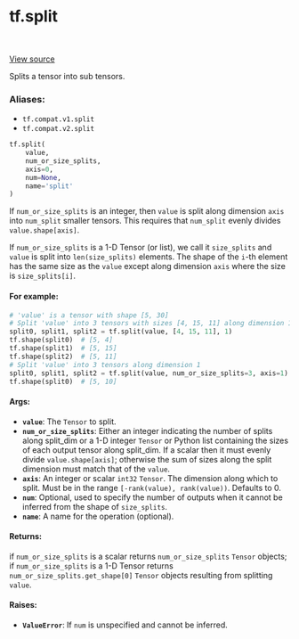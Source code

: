 <div itemscope itemtype="http://developers.google.com/ReferenceObject">
<meta itemprop="name" content="tf.split" />
<meta itemprop="path" content="Stable" />
</div>

# tf.split

<!-- Insert buttons -->

<table class="tfo-notebook-buttons tfo-api" align="left">
</table>

<a target="_blank" href="/code/stable/tensorflow/python/ops/array_ops.py">View source</a>



<!-- Start diff -->
Splits a tensor into sub tensors.

### Aliases:

* `tf.compat.v1.split`
* `tf.compat.v2.split`


``` python
tf.split(
    value,
    num_or_size_splits,
    axis=0,
    num=None,
    name='split'
)
```



<!-- Placeholder for "Used in" -->

If `num_or_size_splits` is an integer, then `value` is split along dimension
`axis` into `num_split` smaller tensors. This requires that `num_split` evenly
divides `value.shape[axis]`.

If `num_or_size_splits` is a 1-D Tensor (or list), we call it `size_splits`
and `value` is split into `len(size_splits)` elements. The shape of the `i`-th
element has the same size as the `value` except along dimension `axis` where
the size is `size_splits[i]`.

#### For example:



```python
# 'value' is a tensor with shape [5, 30]
# Split 'value' into 3 tensors with sizes [4, 15, 11] along dimension 1
split0, split1, split2 = tf.split(value, [4, 15, 11], 1)
tf.shape(split0)  # [5, 4]
tf.shape(split1)  # [5, 15]
tf.shape(split2)  # [5, 11]
# Split 'value' into 3 tensors along dimension 1
split0, split1, split2 = tf.split(value, num_or_size_splits=3, axis=1)
tf.shape(split0)  # [5, 10]
```

#### Args:


* <b>`value`</b>: The `Tensor` to split.
* <b>`num_or_size_splits`</b>: Either an integer indicating the number of splits along
  split_dim or a 1-D integer `Tensor` or Python list containing the sizes of
  each output tensor along split_dim. If a scalar then it must evenly divide
  `value.shape[axis]`; otherwise the sum of sizes along the split dimension
  must match that of the `value`.
* <b>`axis`</b>: An integer or scalar `int32` `Tensor`. The dimension along which to
  split. Must be in the range `[-rank(value), rank(value))`. Defaults to 0.
* <b>`num`</b>: Optional, used to specify the number of outputs when it cannot be
  inferred from the shape of `size_splits`.
* <b>`name`</b>: A name for the operation (optional).


#### Returns:

if `num_or_size_splits` is a scalar returns `num_or_size_splits` `Tensor`
objects; if `num_or_size_splits` is a 1-D Tensor returns
`num_or_size_splits.get_shape[0]` `Tensor` objects resulting from splitting
`value`.



#### Raises:


* <b>`ValueError`</b>: If `num` is unspecified and cannot be inferred.